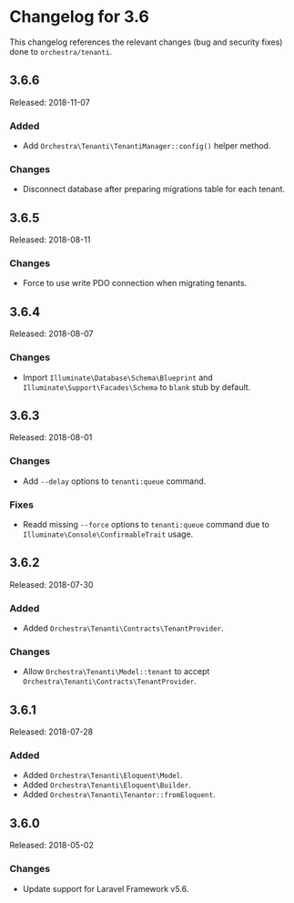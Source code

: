 # Changelog for 3.6

This changelog references the relevant changes (bug and security fixes) done to `orchestra/tenanti`.

## 3.6.6

Released: 2018-11-07

### Added

* Add `Orchestra\Tenanti\TenantiManager::config()` helper method.

### Changes

* Disconnect database after preparing migrations table for each tenant.

## 3.6.5

Released: 2018-08-11

### Changes

* Force to use write PDO connection when migrating tenants.

## 3.6.4

Released: 2018-08-07

### Changes

* Import `Illuminate\Database\Schema\Blueprint` and `Illuminate\Support\Facades\Schema` to `blank` stub by default.

## 3.6.3

Released: 2018-08-01

### Changes

* Add `--delay` options to `tenanti:queue` command.

### Fixes

* Readd missing `--force` options to `tenanti:queue` command due to `Illuminate\Console\ConfirmableTrait` usage.

## 3.6.2

Released: 2018-07-30

### Added

* Added `Orchestra\Tenanti\Contracts\TenantProvider`.

### Changes

* Allow `Orchestra\Tenanti\Model::tenant` to accept `Orchestra\Tenanti\Contracts\TenantProvider`.

## 3.6.1

Released: 2018-07-28

### Added

* Added `Orchestra\Tenanti\Eloquent\Model`.
* Added `Orchestra\Tenanti\Eloquent\Builder`.
* Added `Orchestra\Tenanti\Tenantor::fromEloquent`.

## 3.6.0

Released: 2018-05-02

### Changes

* Update support for Laravel Framework v5.6.
